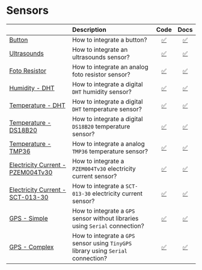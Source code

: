 # Sensors
| | Description | Code | Docs |
|-|:------------|:----:|:----:|
|[Button](/sensors/button) |How to integrate a button? |[:white_check_mark:](/sensors/button/button.ino)|[:white_check_mark:](/sensors/button/README.md)|
|[Ultrasounds](/sensors/ultrasounds) |How to integrate an ultrasounds sensor? |[:white_check_mark:](/sensors/ultrasounds/ultrasounds.ino)|[:white_check_mark:](/sensors/ultrasounds/README.md)|
|[Foto Resistor](/sensors/foto-resistor) |How to integrate an analog foto resistor sensor? |[:white_check_mark:](/sensors/foto-resistor/foto-resistor.ino)|[:white_check_mark:](/sensors/foto-resistor/README.md)|
|[Humidity - DHT](/sensors/humidity/DHT) |How to integrate a digital `DHT` humidity sensor? |[:white_check_mark:](/sensors/humidity/DHT/DHT.ino)|[:white_check_mark:](/sensors/humidity/README.md)|
|[Temperature - DHT](/sensors/temperature/DHT) |How to integrate a digital `DHT` temperature sensor? |[:white_check_mark:](/sensors/temperature/DHT/DHT.ino)|[:white_check_mark:](/sensors/temperature/README.md)|
|[Temperature - DS18B20](/sensors/temperature/DS18B20) |How to integrate a digital `DS18B20` temperature sensor? |[:white_check_mark:](/sensors/temperature/DS18B20/DS18B20.ino)|[:white_check_mark:](/sensors/temperature/README.md)|
|[Temperature - TMP36](/sensors/temperature/TMP36) |How to integrate a analog `TMP36` temperature sensor? |[:white_check_mark:](/sensors/temperature/TMP36/TMP36.ino)|[:white_check_mark:](/sensors/temperature/README.md)|
|[Electricity Current - PZEM004Tv30](/sensors/electricity_current/PZEM004Tv30) |How to integrate a `PZEM004Tv30` electricity current sensor? |[:white_check_mark:](/sensors/electricity_current/PZEM004Tv30/PZEM004Tv30.ino)|[:white_check_mark:](/sensors/electricity_current/README.md)|
|[Electricity Current - SCT-013-30](/sensors/electricity_current/SCT-013-30) |How to integrate a `SCT-013-30` electricity current sensor? |[:white_check_mark:](/sensors/electricity_current/SCT-013-30/SCT-013-30.ino)|[:white_check_mark:](/sensors/electricity_current/README.md)|
|[GPS - Simple](/sensors/gps/simple) |How to integrate a `GPS` sensor without libraries using `Serial` connection? |[:white_check_mark:](/sensors/gps/simple/simple.ino)|[:white_check_mark:](/sensors/gps/README.md)|
|[GPS - Complex](/sensors/gps/complex) |How to integrate a `GPS` sensor using `TinyGPS` library using `Serial` connection? |[:white_check_mark:](/sensors/gps/complex/complex.ino)|[:white_check_mark:](/sensors/gps/README.md)|